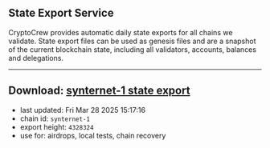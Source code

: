 ## State Export Service
CryptoCrew provides automatic daily state exports for all chains we validate. State export files can be used as genesis files and are a snapshot of the current blockchain state, including all validators, accounts, balances and delegations.

---
**Download: [synternet-1 state export](https://dl-eu2.ccvalidators.com/SERVICE/synternet/synternet-1_export_4328324.json)**
---

- last updated: Fri Mar 28 2025 15:17:16
- chain id: `synternet-1`
- export height: `4328324`
- use for: airdrops, local tests, chain recovery
